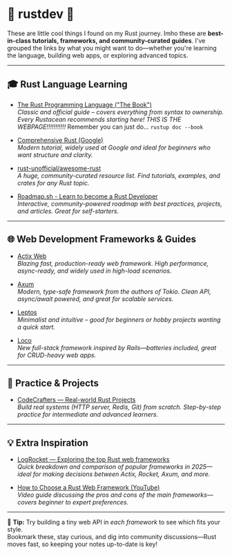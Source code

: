 # 🦀 rustdev 🦀

These are little cool things I found on my Rust journey. Imho these are **best-in-class tutorials, frameworks, and community-curated guides**.
I've grouped the links by what you might want to do—whether you're learning the language, building web apps, or exploring advanced topics.

---

## 🎓 Rust Language Learning

- [The Rust Programming Language ("The Book")](https://doc.rust-lang.org/book/)  
  *Classic and official guide – covers everything from syntax to ownership. Every Rustacean recommends starting here! THIS IS THE  WEBPAGE!!!!!!!!!!!*
  Remember you can just do...
  `rustup doc --book`
  
- [Comprehensive Rust (Google)](https://github.com/google/comprehensive-rust)  
  *Modern tutorial, widely used at Google and ideal for beginners who want structure and clarity.*

- [rust-unofficial/awesome-rust](https://github.com/rust-unofficial/awesome-rust)  
  *A huge, community-curated resource list. Find tutorials, examples, and crates for any Rust topic.*

- [Roadmap.sh - Learn to become a Rust Developer](https://roadmap.sh/rust)  
  *Interactive, community-powered roadmap with best practices, projects, and articles. Great for self-starters.*

---

## 🌐 Web Development Frameworks & Guides

- [Actix Web](https://actix.rs/)  
  *Blazing fast, production-ready web framework. High performance, async-ready, and widely used in high-load scenarios.*

- [Axum](https://github.com/tokio-rs/axum)  
  *Modern, type-safe framework from the authors of Tokio. Clean API, async/await powered, and great for scalable services.*


- [Leptos](https://github.com/leptos-rs/leptos)  
  *Minimalist and intuitive – good for beginners or hobby projects wanting a quick start.*

- [Loco](https://loco.rs/)  
  *New full-stack framework inspired by Rails—batteries included, great for CRUD-heavy web apps.*

---

## 🧩 Practice & Projects

- [CodeCrafters — Real-world Rust Projects](https://codecrafters.io/tracks/rust)  
  *Build real systems (HTTP server, Redis, Git) from scratch. Step-by-step practice for intermediate and advanced learners.*

---

## 💡 Extra Inspiration

- [LogRocket — Exploring the top Rust web frameworks](https://blog.logrocket.com/top-rust-web-frameworks/)  
  *Quick breakdown and comparison of popular frameworks in 2025—ideal for making decisions between Actix, Rocket, Axum, and more.*

- [How to Choose a Rust Web Framework (YouTube)](https://www.youtube.com/watch?v=twpdAOLUgw0)  
  *Video guide discussing the pros and cons of the main frameworks—covers beginner to expert preferences.*

---

🔔 **Tip:** Try building a tiny web API in *each framework* to see which fits your style.  
Bookmark these, stay curious, and dig into community discussions—Rust moves fast, so keeping your notes up-to-date is key!
